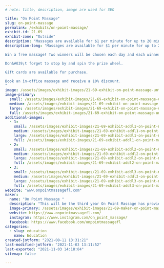 ```yaml
---
# note: title, description, image are used for SEO

title: "On Point Massage"
slug: on-point-massage
permalink: /exhibits/on-point-massage/
exhibit-id: 21-69
exhibit-zone: "Outside"
description: "Massages are available for $1 per minute for up to 20 minutes. "
description-long: "Massages are available for $1 per minute for up to 20 minutes on a first come first serve basis. 

Win a free massage! Two winners will be chosen each day and each winner will receive a free 1-hour in-office massage. No purchase is necessary to enter and winners do not have to be present for the drawing. 

Don&#039;t forget to stop by and spin the prize wheel. 

Gift cards are available for purchase. 

Book an in-office massage and receive a 10% discount. 
"
image: /assets/images/exhibit-images/21-69-exhibit-on-point-massage-untitled-large.png
image-primary: 
  small: /assets/images/exhibit-images/21-69-exhibit-on-point-massage-untitled-small.png
  medium: /assets/images/exhibit-images/21-69-exhibit-on-point-massage-untitled-medium.png
  large: /assets/images/exhibit-images/21-69-exhibit-on-point-massage-untitled-large.png
  full: /assets/images/exhibit-images/21-69-exhibit-on-point-massage-untitled-full.png
additional-images: 
  - 1:
    small: /assets/images/exhibit-images/21-69-exhibit-addl1-on-point-massage-0b0671ec-194e-4195-8640-72daba6a28ed-1-small.JPG
    medium: /assets/images/exhibit-images/21-69-exhibit-addl1-on-point-massage-0b0671ec-194e-4195-8640-72daba6a28ed-1-medium.JPG
    large: /assets/images/exhibit-images/21-69-exhibit-addl1-on-point-massage-0b0671ec-194e-4195-8640-72daba6a28ed-1-large.JPG
    full: /assets/images/exhibit-images/21-69-exhibit-addl1-on-point-massage-0b0671ec-194e-4195-8640-72daba6a28ed-1-full.JPG
  - 2:
    small: /assets/images/exhibit-images/21-69-exhibit-addl2-on-point-massage-img-0944-1-small.jpg
    medium: /assets/images/exhibit-images/21-69-exhibit-addl2-on-point-massage-img-0944-1-medium.jpg
    large: /assets/images/exhibit-images/21-69-exhibit-addl2-on-point-massage-img-0944-1-large.jpg
    full: /assets/images/exhibit-images/21-69-exhibit-addl2-on-point-massage-img-0944-1-full.jpg
  - 3:
    small: /assets/images/exhibit-images/21-69-exhibit-addl3-on-point-massage-img-6942-small.jpg
    medium: /assets/images/exhibit-images/21-69-exhibit-addl3-on-point-massage-img-6942-medium.jpg
    large: /assets/images/exhibit-images/21-69-exhibit-addl3-on-point-massage-img-6942-large.jpg
    full: /assets/images/exhibit-images/21-69-exhibit-addl3-on-point-massage-img-6942-full.jpg
website: "www.onpointmassagefl.com"
maker: 
  name: "On Point Massage "
  description: "This will be the third year On Point Massage has provided massage at Maker Faire Orlando. Established in 2015 as a mobile massage company we now operate out of our establishment in Winter Park, Florida. We believe that massage should be available to everyone, cost does not determine quality, treatment time is essential, and no two clients are alike. We look forward to meeting all of Orlando&#039;s Makers. "
  image-primary: /assets/images/exhibit-images/21-69-maker-on-point-massage-maker-faire-on-point-logo-medium.png
  website: https://www.onpointmassagefl.com/
  instagram: https://www.instagram.com/on_point_massage/
  facebook: https://www.facebook.com/onpointmassagefl
categories: 
  - slug: education
    name: Education
created-jotform: "2021-08-11 13:31:21"
last-modified-jotform: "2021-11-03 13:11:52"
last-exported: "2021-11-03 14:18:04"
sitemap: false

---
```

